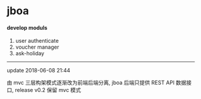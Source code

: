# jboa

#### develop moduls

1. user authenticate
2. voucher manager
3. ask-holiday

------

update 2018-06-08 21:44

由 mvc 三层构架模式逐渐改为前端后端分离, jboa 后端只提供 REST API 数据接口, release v0.2 保留 mvc 模式